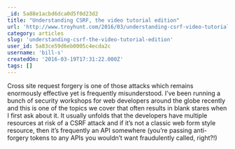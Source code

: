 ```yaml
---
_id: 5a88e1acbd6dca0d5f0d23d2
title: "Understanding CSRF, the video tutorial edition"
url: 'http://www.troyhunt.com/2016/03/understanding-csrf-video-tutorial.html'
category: articles
slug: 'understanding-csrf-the-video-tutorial-edition'
user_id: 5a83ce59d6eb0005c4ecda2c
username: 'bill-s'
createdOn: '2016-03-19T17:31:22.000Z'
tags: []
---
```


Cross site request forgery is one of those attacks which remains enormously effective yet is frequently misunderstood. I’ve been running a bunch of security workshops for web developers around the globe recently and this is one of the topics we cover that often results in blank stares when I first ask about it. It usually unfolds that the developers have multiple resources at risk of a CSRF attack and if it’s not a classic web form style resource, then it’s frequently an API somewhere (you’re passing anti-forgery tokens to any APIs you wouldn’t want fraudulently called, right?!)
